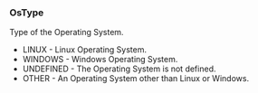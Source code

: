 ### OsType
Type of the Operating System.

- LINUX - Linux Operating System.
- WINDOWS - Windows Operating System.
- UNDEFINED - The Operating System is not defined.
- OTHER - An Operating System other than Linux or Windows.
